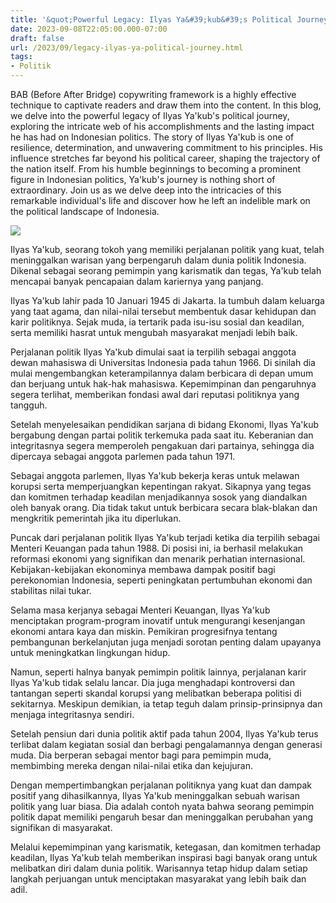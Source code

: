 ```yaml
---
title: '&quot;Powerful Legacy: Ilyas Ya&#39;kub&#39;s Political Journey&quot;'
date: 2023-09-08T22:05:00.000-07:00
draft: false
url: /2023/09/legacy-ilyas-ya-political-journey.html
tags: 
- Politik
---
```


  

BAB (Before After Bridge) copywriting framework is a highly effective technique to captivate readers and draw them into the content. In this blog, we delve into the powerful legacy of Ilyas Ya'kub's political journey, exploring the intricate web of his accomplishments and the lasting impact he has had on Indonesian politics. The story of Ilyas Ya'kub is one of resilience, determination, and unwavering commitment to his principles. His influence stretches far beyond his political career, shaping the trajectory of the nation itself. From his humble beginnings to becoming a prominent figure in Indonesian politics, Ya'kub's journey is nothing short of extraordinary. Join us as we delve deep into the intricacies of this remarkable individual's life and discover how he left an indelible mark on the political landscape of Indonesia.

  

![](https://asset.kompas.com/crops/GWfsiVJR-kZ1XETM_NCHAn10t2Y=/0x59:200x192/750x500/data/photo/2021/06/17/60cb6f6c83bdd.jpeg)

  

Ilyas Ya'kub, seorang tokoh yang memiliki perjalanan politik yang kuat, telah meninggalkan warisan yang berpengaruh dalam dunia politik Indonesia. Dikenal sebagai seorang pemimpin yang karismatik dan tegas, Ya'kub telah mencapai banyak pencapaian dalam kariernya yang panjang.

  

Ilyas Ya'kub lahir pada 10 Januari 1945 di Jakarta. Ia tumbuh dalam keluarga yang taat agama, dan nilai-nilai tersebut membentuk dasar kehidupan dan karir politiknya. Sejak muda, ia tertarik pada isu-isu sosial dan keadilan, serta memiliki hasrat untuk mengubah masyarakat menjadi lebih baik.

  

Perjalanan politik Ilyas Ya'kub dimulai saat ia terpilih sebagai anggota dewan mahasiswa di Universitas Indonesia pada tahun 1966. Di sinilah dia mulai mengembangkan keterampilannya dalam berbicara di depan umum dan berjuang untuk hak-hak mahasiswa. Kepemimpinan dan pengaruhnya segera terlihat, memberikan fondasi awal dari reputasi politiknya yang tangguh.

  

Setelah menyelesaikan pendidikan sarjana di bidang Ekonomi, Ilyas Ya'kub bergabung dengan partai politik terkemuka pada saat itu. Keberanian dan integritasnya segera memperoleh pengakuan dari partainya, sehingga dia dipercaya sebagai anggota parlemen pada tahun 1971.

  

Sebagai anggota parlemen, Ilyas Ya'kub bekerja keras untuk melawan korupsi serta memperjuangkan kepentingan rakyat. Sikapnya yang tegas dan komitmen terhadap keadilan menjadikannya sosok yang diandalkan oleh banyak orang. Dia tidak takut untuk berbicara secara blak-blakan dan mengkritik pemerintah jika itu diperlukan.

  

Puncak dari perjalanan politik Ilyas Ya'kub terjadi ketika dia terpilih sebagai Menteri Keuangan pada tahun 1988. Di posisi ini, ia berhasil melakukan reformasi ekonomi yang signifikan dan menarik perhatian internasional. Kebijakan-kebijakan ekonominya membawa dampak positif bagi perekonomian Indonesia, seperti peningkatan pertumbuhan ekonomi dan stabilitas nilai tukar.

  

Selama masa kerjanya sebagai Menteri Keuangan, Ilyas Ya'kub menciptakan program-program inovatif untuk mengurangi kesenjangan ekonomi antara kaya dan miskin. Pemikiran progresifnya tentang pembangunan berkelanjutan juga menjadi sorotan penting dalam upayanya untuk meningkatkan lingkungan hidup.

  

Namun, seperti halnya banyak pemimpin politik lainnya, perjalanan karir Ilyas Ya'kub tidak selalu lancar. Dia juga menghadapi kontroversi dan tantangan seperti skandal korupsi yang melibatkan beberapa politisi di sekitarnya. Meskipun demikian, ia tetap teguh dalam prinsip-prinsipnya dan menjaga integritasnya sendiri.

  

Setelah pensiun dari dunia politik aktif pada tahun 2004, Ilyas Ya'kub terus terlibat dalam kegiatan sosial dan berbagi pengalamannya dengan generasi muda. Dia berperan sebagai mentor bagi para pemimpin muda, membimbing mereka dengan nilai-nilai etika dan kejujuran.

  

Dengan mempertimbangkan perjalanan politiknya yang kuat dan dampak positif yang dihasilkannya, Ilyas Ya'kub meninggalkan sebuah warisan politik yang luar biasa. Dia adalah contoh nyata bahwa seorang pemimpin politik dapat memiliki pengaruh besar dan meninggalkan perubahan yang signifikan di masyarakat.

  

Melalui kepemimpinan yang karismatik, ketegasan, dan komitmen terhadap keadilan, Ilyas Ya'kub telah memberikan inspirasi bagi banyak orang untuk melibatkan diri dalam dunia politik. Warisannya tetap hidup dalam setiap langkah perjuangan untuk menciptakan masyarakat yang lebih baik dan adil.